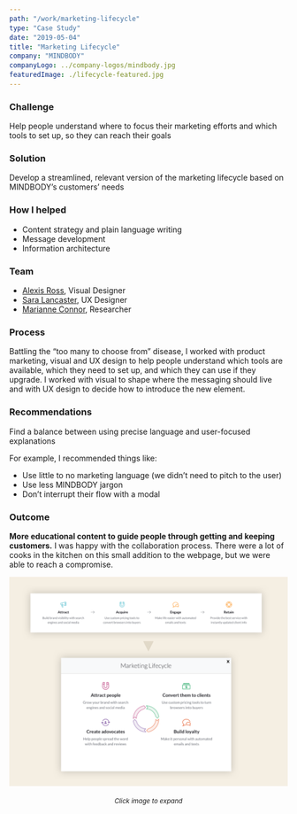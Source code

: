 ```yaml
---
path: "/work/marketing-lifecycle"
type: "Case Study"
date: "2019-05-04"
title: "Marketing Lifecycle"
company: "MINDBODY"
companyLogo: ../company-logos/mindbody.jpg
featuredImage: ./lifecycle-featured.jpg
---
```


### Challenge

Help people understand where to focus their marketing efforts and which tools to set up, so they can reach their goals

### Solution

Develop a streamlined, relevant version of the marketing lifecycle based on MINDBODY’s customers’ needs

### How I helped

- Content strategy and plain language writing
- Message development
- Information architecture

### Team

- <a href="https://www.linkedin.com/in/alexis-elan-ross/" target="_blank">Alexis Ross</a>, Visual Designer
- <a href="https://www.linkedin.com/in/heysaralancaster/" target="_blank">Sara Lancaster</a>, UX Designer
- <a href="https://www.linkedin.com/in/marianneconner/" target="_blank">Marianne Connor</a>, Researcher

### Process

Battling the “too many to choose from” disease, I worked with product marketing, visual and UX design to help people understand which tools are available, which they need to set up, and which they can use if they upgrade. I worked with visual to shape where the messaging should live and with UX design to decide how to introduce the new element.

### Recommendations

Find a balance between using precise language and user-focused explanations

For example, I recommended things like:

- Use little to no marketing language (we didn’t need to pitch to the user)
- Use less MINDBODY jargon
- Don’t interrupt their flow with a modal

### Outcome

**More educational content to guide people through getting and keeping customers.**
I was happy with the collaboration process. There were a lot of cooks in the kitchen on this small addition to the webpage, but we were able to reach a compromise.

![Marketing lifecycle before and after](marketing-lifecycle-demo.png)

<center><small><em>Click image to expand</em></small></center>
